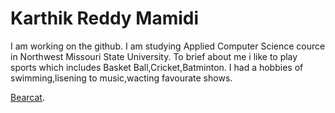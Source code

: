 # Karthik Reddy Mamidi

I am working on the github. I am studying Applied Computer Science cource in Northwest Missouri State University. To brief about me i like to play sports which includes Basket Ball,Cricket,Batminton. I had a hobbies of swimming,lisening to music,wacting favourate shows.

[Bearcat](C:\Users\s545255\Desktop).



